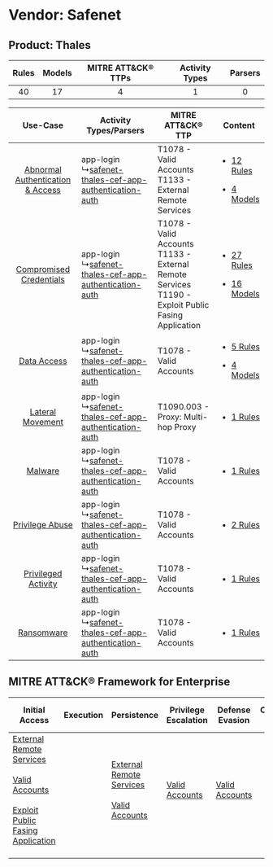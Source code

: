 Vendor: Safenet
===============
Product: Thales
---------------
| Rules | Models | MITRE ATT&CK® TTPs | Activity Types | Parsers |
|:-----:|:------:|:------------------:|:--------------:|:-------:|
|  40   |   17   |         4          |       1        |    0    |

|    Use-Case    | Activity Types/Parsers    | MITRE ATT&CK® TTP    | Content    |
|:----:| ---- | ---- | ---- |
| [Abnormal Authentication & Access](../../../UseCases/uc_abnormal_authentication_&_access.md) |  app-login<br> ↳[safenet-thales-cef-app-authentication-auth](Ps/pC_safenetthalescefappauthenticationauth.md)<br> | T1078 - Valid Accounts<br>T1133 - External Remote Services<br>    | [<ul><li>12 Rules</li></ul><ul><li>4 Models</li></ul>](RM/r_m_safenet_thales_Abnormal_Authentication_&_Access.md) |
|          [Compromised Credentials](../../../UseCases/uc_compromised_credentials.md)          |  app-login<br> ↳[safenet-thales-cef-app-authentication-auth](Ps/pC_safenetthalescefappauthenticationauth.md)<br> | T1078 - Valid Accounts<br>T1133 - External Remote Services<br>T1190 - Exploit Public Fasing Application<br> | [<ul><li>27 Rules</li></ul><ul><li>16 Models</li></ul>](RM/r_m_safenet_thales_Compromised_Credentials.md)         |
|    [Data Access](../../../UseCases/uc_data_access.md)    |  app-login<br> ↳[safenet-thales-cef-app-authentication-auth](Ps/pC_safenetthalescefappauthenticationauth.md)<br> | T1078 - Valid Accounts<br>    | [<ul><li>5 Rules</li></ul><ul><li>4 Models</li></ul>](RM/r_m_safenet_thales_Data_Access.md)    |
|    [Lateral Movement](../../../UseCases/uc_lateral_movement.md)    |  app-login<br> ↳[safenet-thales-cef-app-authentication-auth](Ps/pC_safenetthalescefappauthenticationauth.md)<br> | T1090.003 - Proxy: Multi-hop Proxy<br>    | [<ul><li>1 Rules</li></ul>](RM/r_m_safenet_thales_Lateral_Movement.md)    |
|    [Malware](../../../UseCases/uc_malware.md)    |  app-login<br> ↳[safenet-thales-cef-app-authentication-auth](Ps/pC_safenetthalescefappauthenticationauth.md)<br> | T1078 - Valid Accounts<br>    | [<ul><li>1 Rules</li></ul>](RM/r_m_safenet_thales_Malware.md)    |
|    [Privilege Abuse](../../../UseCases/uc_privilege_abuse.md)    |  app-login<br> ↳[safenet-thales-cef-app-authentication-auth](Ps/pC_safenetthalescefappauthenticationauth.md)<br> | T1078 - Valid Accounts<br>    | [<ul><li>2 Rules</li></ul>](RM/r_m_safenet_thales_Privilege_Abuse.md)    |
|    [Privileged Activity](../../../UseCases/uc_privileged_activity.md)    |  app-login<br> ↳[safenet-thales-cef-app-authentication-auth](Ps/pC_safenetthalescefappauthenticationauth.md)<br> | T1078 - Valid Accounts<br>    | [<ul><li>1 Rules</li></ul>](RM/r_m_safenet_thales_Privileged_Activity.md)    |
|    [Ransomware](../../../UseCases/uc_ransomware.md)    |  app-login<br> ↳[safenet-thales-cef-app-authentication-auth](Ps/pC_safenetthalescefappauthenticationauth.md)<br> | T1078 - Valid Accounts<br>    | [<ul><li>1 Rules</li></ul>](RM/r_m_safenet_thales_Ransomware.md)    |

MITRE ATT&CK® Framework for Enterprise
--------------------------------------
| Initial Access                                                                                                                                                                                                                         | Execution | Persistence                                                                                                                                      | Privilege Escalation                                                | Defense Evasion                                                     | Credential Access | Discovery | Lateral Movement | Collection | Command and Control                                                                                                                       | Exfiltration | Impact |
| -------------------------------------------------------------------------------------------------------------------------------------------------------------------------------------------------------------------------------------- | --------- | ------------------------------------------------------------------------------------------------------------------------------------------------ | ------------------------------------------------------------------- | ------------------------------------------------------------------- | ----------------- | --------- | ---------------- | ---------- | ----------------------------------------------------------------------------------------------------------------------------------------- | ------------ | ------ |
| [External Remote Services](https://attack.mitre.org/techniques/T1133)<br><br>[Valid Accounts](https://attack.mitre.org/techniques/T1078)<br><br>[Exploit Public Fasing Application](https://attack.mitre.org/techniques/T1190)<br><br> |           | [External Remote Services](https://attack.mitre.org/techniques/T1133)<br><br>[Valid Accounts](https://attack.mitre.org/techniques/T1078)<br><br> | [Valid Accounts](https://attack.mitre.org/techniques/T1078)<br><br> | [Valid Accounts](https://attack.mitre.org/techniques/T1078)<br><br> |                   |           |                  |            | [Proxy: Multi-hop Proxy](https://attack.mitre.org/techniques/T1090/003)<br><br>[Proxy](https://attack.mitre.org/techniques/T1090)<br><br> |              |        |